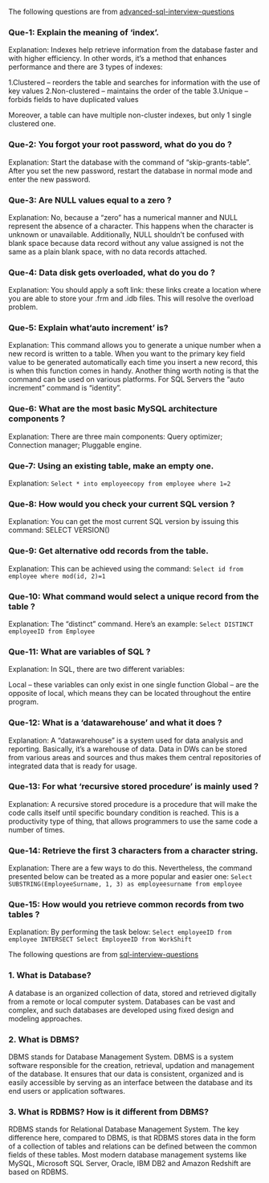 The following questions are from [advanced-sql-interview-questions](https://www.geeksforgeeks.org/advanced-sql-interview-questions/)
### Que-1: Explain the meaning of ‘index’.
Explanation:
Indexes help retrieve information from the database faster and with higher efficiency. In other words, it’s a method that enhances performance and there are 3 types of indexes:

1.Clustered – reorders the table and searches for information with the use of key values
2.Non-clustered – maintains the order of the table
3.Unique – forbids fields to have duplicated values

Moreover, a table can have multiple non-cluster indexes, but only 1 single clustered one.

### Que-2: You forgot your root password, what do you do ?
Explanation:
Start the database with the command of “skip-grants-table”.
After you set the new password, restart the database in normal mode and enter the new password.


### Que-3: Are NULL values equal to a zero ?
Explanation:
No, because a “zero” has a numerical manner and NULL represent the absence of a character. This happens when the character is unknown or unavailable. Additionally, NULL shouldn’t be confused with blank space because data record without any value assigned is not the same as a plain blank space, with no data records attached.


### Que-4: Data disk gets overloaded, what do you do ?
Explanation:
You should apply a soft link: these links create a location where you are able to store your .frm and .idb files. This will resolve the overload problem.


### Que-5: Explain what‘auto increment’ is?
Explanation:
This command allows you to generate a unique number when a new record is written to a table. When you want to the primary key field value to be generated automatically each time you insert a new record, this is when this function comes in handy.
Another thing worth noting is that the command can be used on various platforms. For SQL Servers the “auto increment” command is “identity”.


### Que-6: What are the most basic MySQL architecture components ?
Explanation:
There are three main components:
Query optimizer;
Connection manager;
Pluggable engine.


### Que-7: Using an existing table, make an empty one.
Explanation:
`Select * into employeecopy from employee where 1=2`


### Que-8: How would you check your current SQL version ?
Explanation:
You can get the most current SQL version by issuing this command:
SELECT VERSION()


### Que-9: Get alternative odd records from the table.
Explanation:
This can be achieved using the command:
`Select id from employee where mod(id, 2)=1`


### Que-10: What command would select a unique record from the table ?
Explanation:
The “distinct” command. Here’s an example:
`Select DISTINCT employeeID from Employee `


### Que-11: What are variables of SQL ?
Explanation:
In SQL, there are two different variables: 

Local – these variables can only exist in one single function
Global – are the opposite of local, which means they can be located throughout the entire program.


### Que-12: What is a ‘datawarehouse’ and what it does ?
Explanation:
A “datawarehouse” is a system used for data analysis and reporting. Basically, it’s a warehouse of data. Data in DWs can be stored from various areas and sources and thus makes them central repositories of integrated data that is ready for usage.

### Que-13: For what ‘recursive stored procedure’ is mainly used ?
Explanation:
A recursive stored procedure is a procedure that will make the code calls itself until specific boundary condition is reached. This is a productivity type of thing, that allows programmers to use the same code a number of times.


### Que-14: Retrieve the first 3 characters from a character string.
Explanation:
There are a few ways to do this. Nevertheless, the command presented below can be treated as a more popular and easier one:
`Select SUBSTRING(EmployeeSurname, 1, 3) as employeesurname from employee`


### Que-15: How would you retrieve common records from two tables ?
Explanation:
By performing the task below:
`Select employeeID from employee INTERSECT Select EmployeeID from WorkShift` 

The following questions are from [sql-interview-questions](https://www.interviewbit.com/sql-interview-questions/)

### 1. What is Database?
A database is an organized collection of data, stored and retrieved digitally from a remote or local computer system. Databases can be vast and complex, and such databases are developed using fixed design and modeling approaches.

### 2. What is DBMS?
DBMS stands for Database Management System. DBMS is a system software responsible for the creation, retrieval, updation and management of the database. It ensures that our data is consistent, organized and is easily accessible by serving as an interface between the database and its end users or application softwares.

### 3. What is RDBMS? How is it different from DBMS?
RDBMS stands for Relational Database Management System. The key difference here, compared to DBMS, is that RDBMS stores data in the form of a collection of tables and relations can be defined between the common fields of these tables. Most modern database management systems like MySQL, Microsoft SQL Server, Oracle, IBM DB2 and Amazon Redshift are based on RDBMS.


